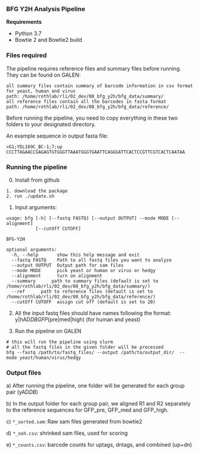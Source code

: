 ### BFG Y2H Analysis Pipeline ###

**Requirements**

* Python 3.7
* Bowtie 2 and Bowtie2 build

### Files required ###

The pipeline requires reference files and summary files before running. They can be found on GALEN: 
```
all summary files contain summary of barcode information in csv format for yeast, human and virus
path: /home/rothlab/rli/02_dev/08_bfg_y2h/bfg_data/summary/
all reference files contain all the barcodes in fasta format
path: /home/rothlab/rli/02_dev/08_bfg_y2h/bfg_data/reference/
```
Before running the pipeline, you need to copy everything in these two folders to your designated directory.

An example sequence in output fasta file:
```
>G1;YDL169C_BC-1;7;up
CCCTTAGAACCGAGAGTGTGGGTTAAATGGGTGAATTCAGGGATTCACTCCGTTCGTCACTCAATAA
```

### Running the pipeline  ###

0. Install from github
```
1. download the package 
2. run ./update.sh
```

1. Input arguments: 
```
usage: bfg [-h] [--fastq FASTQ] [--output OUTPUT] --mode MODE [--alignment]
           [--cutOff CUTOFF]

BFG-Y2H

optional arguments:
  -h, --help       show this help message and exit
  --fastq FASTQ    Path to all fastq files you want to analyze
  --output OUTPUT  Output path for sam files
  --mode MODE      pick yeast or human or virus or hedgy
  --alignment      turn on alignment
  --summary      path to summary files (default is set to /home/rothlab/rli/02_dev/08_bfg_y2h/bfg_data/summary/)
  --ref      path to reference files (default is set to /home/rothlab/rli/02_dev/08_bfg_y2h/bfg_data/reference/)
  --cutOff CUTOFF  assign cut off (default is set to 20)
```

2. All the input fastq files should have names following the format: y|hAD*DB*_GFP_(pre|med|high) (for human and yeast) 

3. Run the pipeline on GALEN
```
# this will run the pipeline using slurm         
# all the fastq files in the given folder will be processed                               
bfg --fastq /path/to/fastq_files/ --output /path/to/output_dir/  --mode yeast/human/virus/hedgy
```

### Output files  ###

a) After running the pipeline, one folder will be generated for each group pair (yAD*DB*)

b) In the output folder for each group pair, we aligned R1 and R2 separately to the reference sequences for GFP_pre, GFP_med and GFP_high.

c) `*_sorted.sam`: Raw sam files generated from bowtie2

d) `*_noh.csv`: shrinked sam files, used for scoring

e) `*_counts.csv`: barcode counts for uptags, dntags, and combined (up+dn)
